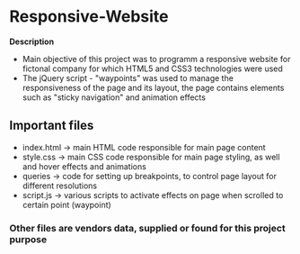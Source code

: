 # Responsive-Website

__Description__
* Main objective of this project was to programm a responsive website for fictonal company for which HTML5 and CSS3 technologies were used
* The jQuery script - "waypoints" was used to manage the responsiveness of the page and its layout, the page contains elements such as "sticky navigation" and animation effects

## Important files

* index.html -> main HTML code responsible for main page content
* style.css -> main CSS code responsible for main page styling, as well and hover effects and animations
* queries -> code for setting up breakpoints, to control page layout for different resolutions
* script.js -> various scripts to activate effects on page when scrolled to certain point (waypoint)

### Other files are vendors data, supplied or found for this project purpose